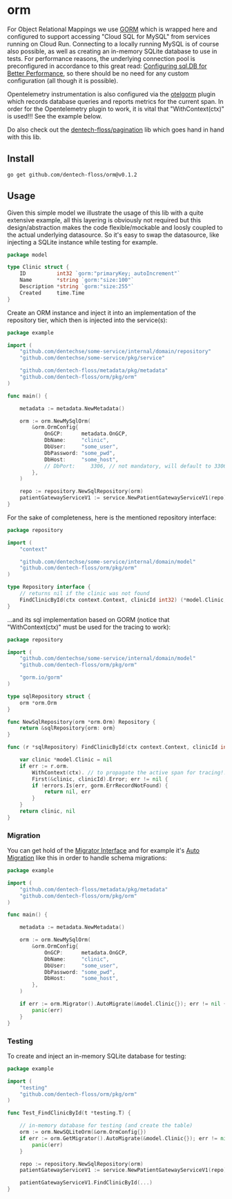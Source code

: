# orm

For Object Relational Mappings we use [GORM](https://gorm.io/index.html) which is wrapped here and configured to support accessing "Cloud SQL for MySQL" from services running on Cloud Run. Connecting to a locally running MySQL is of course also possible, as well as creating an in-memory SQLite database to use in tests. For performance reasons, the underlying connection pool is preconfigured in accordance to this great read: [Configuring sql.DB for Better Performance](https://www.alexedwards.net/blog/configuring-sqldb), so there should be no need for any custom configuration (all though it is possible).

Opentelemetry instrumentation is also configured via the [otelgorm](https://github.com/uptrace/opentelemetry-go-extra/tree/main/otelgorm) plugin which records database queries and reports metrics for the current span. In order for the Opentelemetry plugin to work, it is vital that "WithContext(ctx)" is used!!! See the example below.

Do also check out the [dentech-floss/pagination](https://github.com/dentech-floss/pagination) lib which goes hand in hand with this lib.

## Install

```
go get github.com/dentech-floss/orm@v0.1.2
```

## Usage

Given this simple model we illustrate the usage of this lib with a quite extensive example, all this layering is obviously not required but this design/abstraction makes the code flexible/mockable and loosly coupled to the actual underlying datasource. So it's easy to swap the datasource, like injecting a SQLite instance while testing for example.

```go
package model

type Clinic struct {
    ID          int32 `gorm:"primaryKey; autoIncrement"`
    Name        *string `gorm:"size:100"`
    Description *string `gorm:"size:255"`
    Created     time.Time
}
```

Create an ORM instance and inject it into an implementation of the repository tier, which then is injected into the service(s):

```go
package example

import (
    "github.com/dentechse/some-service/internal/domain/repository"
    "github.com/dentechse/some-service/pkg/service"

    "github.com/dentech-floss/metadata/pkg/metadata"
    "github.com/dentech-floss/orm/pkg/orm"
)

func main() {

    metadata := metadata.NewMetadata()

    orm := orm.NewMySqlOrm(
        &orm.OrmConfig{
            OnGCP:      metadata.OnGCP,
            DbName:     "clinic",
            DbUser:     "some_user",
            DbPassword: "some_pwd",
            DbHost:     "some_host",
            // DbPort:     3306, // not mandatory, will default to 3306 if not provided
        },
    )

    repo := repository.NewSqlRepository(orm)
    patientGatewayServiceV1 := service.NewPatientGatewayServiceV1(repo)
}
```

For the sake of completeness, here is the mentioned repository interface:

```go
package repository

import (
    "context"

    "github.com/dentechse/some-service/internal/domain/model"
    "github.com/dentech-floss/orm/pkg/orm"
)

type Repository interface {
    // returns nil if the clinic was not found
    FindClinicById(ctx context.Context, clinicId int32) (*model.Clinic, error)
}
```

...and its sql implementation based on GORM (notice that "WithContext(ctx)" must be used for the tracing to work):

```go
package repository

import (
    "github.com/dentechse/some-service/internal/domain/model"
    "github.com/dentech-floss/orm/pkg/orm"

    "gorm.io/gorm"
)

type sqlRepository struct {
    orm *orm.Orm
}

func NewSqlRepository(orm *orm.Orm) Repository {
    return &sqlRepository{orm: orm}
}

func (r *sqlRepository) FindClinicById(ctx context.Context, clinicId int32) (*model.Clinic, error) {

	var clinic *model.Clinic = nil
	if err := r.orm.
		WithContext(ctx). // to propagate the active span for tracing!!!
		First(&clinic, clinicId).Error; err != nil {
		if !errors.Is(err, gorm.ErrRecordNotFound) {
			return nil, err
		}
	}
	return clinic, nil
}
```

### Migration

You can get hold of the [Migrator Interface](https://gorm.io/docs/migration.html#Migrator-Interface) and for example it's [Auto Migration](https://gorm.io/docs/migration.html#Auto-Migration) like this in order to handle schema migrations:

```go
package example

import (
    "github.com/dentech-floss/metadata/pkg/metadata"
    "github.com/dentech-floss/orm/pkg/orm"
)

func main() {

    metadata := metadata.NewMetadata()

    orm := orm.NewMySqlOrm(
        &orm.OrmConfig{
            OnGCP:      metadata.OnGCP,
            DbName:     "clinic",
            DbUser:     "some_user",
            DbPassword: "some_pwd",
            DbHost:     "some_host",
        },
    )

    if err := orm.Migrator().AutoMigrate(&model.Clinic{}); err != nil {
        panic(err)
    }
}
```

### Testing

To create and inject an in-memory SQLite database for testing:

```go
package example

import (
    "testing"
    "github.com/dentech-floss/orm/pkg/orm"
)

func Test_FindClinicById(t *testing.T) {

    // in-memory database for testing (and create the table)
    orm := orm.NewSQLiteOrm(&orm.OrmConfig{})
    if err := orm.GetMigrator().AutoMigrate(&model.Clinic{}); err != nil {
        panic(err)
    }

    repo := repository.NewSqlRepository(orm)
    patientGatewayServiceV1 := service.NewPatientGatewayServiceV1(repo) // we could inject a mock here otherwise

    patientGatewayServiceV1.FindClinicById(...)
}
```
